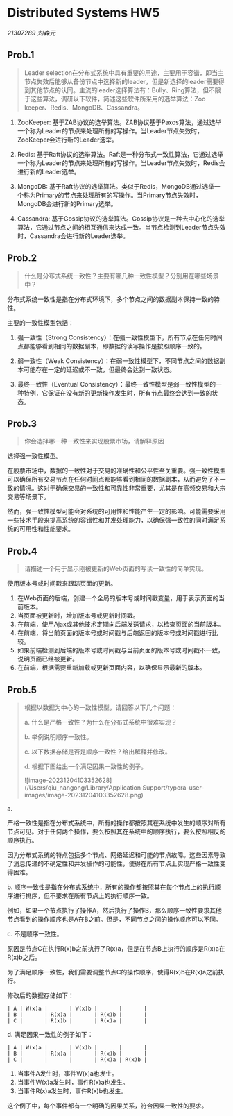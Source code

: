 # Distributed Systems HW5

*21307289 刘森元*

## Prob.1

> Leader selection在分布式系统中具有重要的用途，主要用于容错，即当主节点失效后能够从备份节点中选择新的leader，但是新选择的leader需要得到其他节点的认同。主流的leader选择算法有：Bully、Ring算法，但不限于这些算法，调研以下软件，简述这些软件所采用的选举算法：Zoo keeper、Redis、MongoDB、Cassandra。

1. ZooKeeper: 基于ZAB协议的选举算法。ZAB协议基于Paxos算法，通过选举一个称为Leader的节点来处理所有的写操作。当Leader节点失效时，ZooKeeper会进行新的Leader选举。

2. Redis: 基于Raft协议的选举算法。Raft是一种分布式一致性算法，它通过选举一个称为Leader的节点来处理所有的写操作。当Leader节点失效时，Redis会进行新的Leader选举。

3. MongoDB: 基于Raft协议的选举算法。类似于Redis，MongoDB通过选举一个称为Primary的节点来处理所有的写操作。当Primary节点失效时，MongoDB会进行新的Primary选举。

4. Cassandra: 基于Gossip协议的选举算法。Gossip协议是一种去中心化的选举算法，它通过节点之间的相互通信来达成一致。当节点检测到Leader节点失效时，Cassandra会进行新的Leader选举。

## Prob.2

> 什么是分布式系统一致性？主要有哪几种一致性模型？分别用在哪些场景中？

分布式系统一致性是指在分布式环境下，多个节点之间的数据副本保持一致的特性。

主要的一致性模型包括：

1. 强一致性（Strong Consistency）：在强一致性模型下，所有节点在任何时间点都能够看到相同的数据副本，即数据的读写操作是按照顺序一致的。

2. 弱一致性（Weak Consistency）：在弱一致性模型下，不同节点之间的数据副本可能存在一定的延迟或不一致，但最终会达到一致状态。

3. 最终一致性（Eventual Consistency）：最终一致性模型是弱一致性模型的一种特例，它保证在没有新的更新操作发生时，所有节点最终会达到一致的状态。

## Prob.3

> 你会选择哪一种一致性来实现股票市场，请解释原因

选择强一致性模型。

在股票市场中，数据的一致性对于交易的准确性和公平性至关重要。强一致性模型可以确保所有交易节点在任何时间点都能够看到相同的数据副本，从而避免了不一致的情况。这对于确保交易的一致性和可靠性非常重要，尤其是在高频交易和大宗交易等场景下。

然而，强一致性模型可能会对系统的可用性和性能产生一定的影响。可能需要采用一些技术手段来提高系统的容错性和并发处理能力，以确保强一致性的同时满足系统的可用性和性能要求。

## Prob.4

> 请描述一个用于显示刚被更新的Web页面的写读一致性的简单实现。

使用版本号或时间戳来跟踪页面的更新。

1. 在Web页面的后端，创建一个全局的版本号或时间戳变量，用于表示页面的当前版本。
2. 当页面被更新时，增加版本号或更新时间戳。
3. 在前端，使用Ajax或其他技术定期向后端发送请求，以检查页面的当前版本。
4. 在前端，将当前页面的版本号或时间戳与后端返回的版本号或时间戳进行比较。
5. 如果前端检测到后端的版本号或时间戳与当前页面的版本号或时间戳不一致，说明页面已经被更新。
6. 在前端，根据需要重新加载或更新页面内容，以确保显示最新的版本。

## Prob.5

> 根据以数据为中心的一致性模型，请回答以下几个问题： 
>
> a. 什么是严格一致性？为什么在分布式系统中很难实现？ 
>
> b. 举例说明顺序一致性。 
>
> c. 以下数据存储是否是顺序一致性？给出解释并修改。 
>
> d. 根据下图给出一个满足因果一致性的例子。
>
> ![image-20231204103352628](/Users/qiu_nangong/Library/Application Support/typora-user-images/image-20231204103352628.png)

a. 

严格一致性是指在分布式系统中，所有的操作都按照其在系统中发生的顺序对所有节点可见。对于任何两个操作，要么按照其在系统中的顺序执行，要么按照相反的顺序执行。

因为分布式系统的特点包括多个节点、网络延迟和可能的节点故障。这些因素导致了消息传递的不确定性和并发操作的可能性，使得在所有节点上实现严格一致性变得困难。

b. 顺序一致性是指在分布式系统中，所有的操作都按照其在每个节点上的执行顺序进行排序，但不要求在所有节点上的执行顺序一致。

例如，如果一个节点执行了操作A，然后执行了操作B，那么顺序一致性要求其他节点看到的操作顺序也是A在B之前。但是，不同节点之间的操作顺序可以不同。

c. 不是顺序一致性。

原因是节点C在执行R(x)b之前执行了R(x)a，但是在节点B上执行的顺序是R(x)a在R(x)b之后。

为了满足顺序一致性，我们需要调整节点C的操作顺序，使得R(x)b在R(x)a之前执行。

修改后的数据存储如下：
```
| A | W(x)a |       | W(x)b |       |       |
| B |       | R(x)a |       | R(x)b |       |
| C |       | R(x)b |       | R(x)a |       |
```

d. 满足因果一致性的例子如下：
```
| A | W(x)a |       | W(x)b |       |       |
| B |       | R(x)a |       | R(x)b |       |
| C |       |       |       | R(x)a | R(x)b |
```

1. 当事件A发生时，事件W(x)a也发生。
2. 当事件W(x)a发生时，事件R(x)a也发生。
3. 当事件R(x)a发生时，事件R(x)b也发生。

这个例子中，每个事件都有一个明确的因果关系，符合因果一致性的要求。
